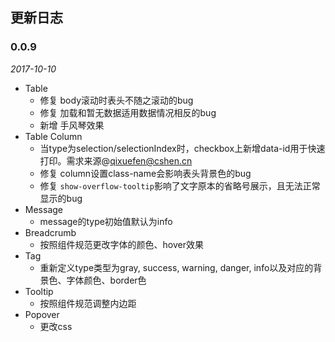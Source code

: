 ## 更新日志

### 0.0.9
*2017-10-10*

- Table
    - 修复 body滚动时表头不随之滚动的bug
    - 修复 加载和暂无数据适用数据情况相反的bug
    - 新增 手风琴效果
- Table Column
    - 当type为selection/selectionIndex时，checkbox上新增data-id用于快速打印。需求来源@qixuefen@cshen.cn
    - 修复 column设置class-name会影响表头背景色的bug
    - 修复 `show-overflow-tooltip`影响了文字原本的省略号展示，且无法正常显示的bug
- Message
    - message的type初始值默认为info
- Breadcrumb
    - 按照组件规范更改字体的颜色、hover效果
- Tag
    - 重新定义type类型为gray, success, warning, danger, info以及对应的背景色、字体颜色、border色
- Tooltip
    - 按照组件规范调整内边距
- Popover
    - 更改css
